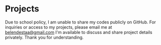 # Projects
Due to school policy, I am unable to share my codes publicly on GitHub.
For inquiries or access to my projects, please email me at belendestaa@gmail.com
I'm available to discuss and share project details privately. Thank you for understanding. 
